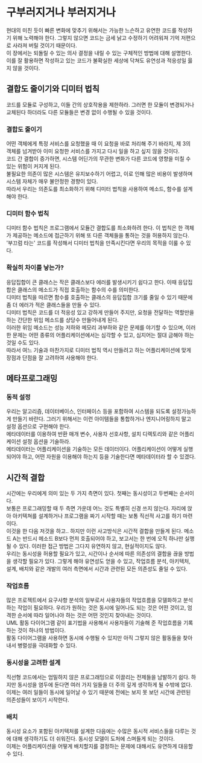 # 구부러지거나 부러지거나 
현대의 미친 듯이 빠른 변화에 맞추기 위해서는 가능한 느슨하고 유연한 코드를 작성하기 위해 노력해야 한다. 그렇지 않으면 코드는 금세 낡고 수정하기 어려워져 기억 저편으로 사라져 버릴 것이기 때문이다.  
이 장에서는 되돌릴 수 있는 의사 결정을 내릴 수 있는 구체적인 방법에 대해 설명한다. 이를 잘 활용하면 작성하고 있는 코드가 불확실한 세상에 닥쳐도 유연성과 적응성일 읋지 않을 것이다.  

## 결합도 줄이기와 디미터 법칙
코드를 모듈로 구성하고, 이들 간의 상호작용을 제한하라. 그러면 한 모듈이 변경되거나 교체된다 하더라도 다른 모듈들은 변경 없이 수행될 수 있을 것이다.  
### 결합도 줄이기
어떤 객체에게 특정 서비스를 요청했을 때 이 요청을 바로 처리해 주기 바라지, 제 3의 객체를 넘겨받아 이미 요청한 서비스를 가지고 다시 일을 하고 싶지 않을 것이다.  
코드 간 결합이 증가하면, 시스템 어딘가의 무관한 변화가 다른 코드에 영향을 미칠 수 있는 위험이 커지게 된다.  
불필요한 의존이 많은 시스템은 유지보수하기 어렵고, 이로 인해 많은 비용이 발생하며 시스템 자체가 매우 불안정한 경향이 있다.  
따라서 우리는 의존도를 최소화하기 위해 디미터 법칙을 사용하여 메소드, 함수를 설계해야 한다.  
### 디미터 함수 법칙 
디미터 함수 법칙은 프로그램에서 모듈간 결합도를 최소화하려 한다. 이 법칙은 한 객체가 제공하는 메소드에 접근하기 위해 또 다른 객체들을 통하는 것을 허용하지 않는다.  
'부끄럼 타는' 코드를 작성해서 디미터 법칙을 만족시킨다면 우리의 목적을 이룰 수 있다. 
### 확실히 차이를 낳는가?
응답집합이 큰 클래스는 작은 클래스보다 에러를 발생시키기 쉽다고 한다. 이때 응답집합은 클래스의 메소드가 직접 호출하는 함수의 수를 의미한다.  
디미터 법칙을 따르면 함수를 호출하는 클래스의 응답집합 크기를 줄일 수 있기 때문에 좀 더 에러가 적은 클래스들을 만들 수 있다.  
디미터 법칙은 코드를 더 적응성 있고 강하게 만들어 주지만, 요청을 전달하는 역할만을 하는 간단한 위임 메소드를 상당수 만들어내게 된다.  
이러한 위임 메소드는 성능 저하와 메모리 과부하와 같은 문제를 야기할 수 있으며, 이러한 문제는 어떤 종류의 어플리케이션에서는 심각할 수 있고, 심지어는 절대 금해야 하는 것일 수도 있다.  
따라서 여느 기술과 마찬가지로 디미터 법칙 역시 만들려고 하는 어플리케이션에 맞게 장점과 단점을 잘 고려하여 사용해야 한다.  

## 메타프로그래밍
### 동적 설정
우리는 알고리즘, 데이터베이스, 인터페이스 등을 포함하여 시스템을 되도록 설정가능하게 만들기 바란다. 그러기 위해서는 이런 아이템들을 통합하거나 엔지니어링하지 말고 설정 옵션으로 구현해야 한다.  
메타데이터를 이용하여 반환 매개 변수, 사용자 선호사항, 설치 디렉토리와 같은 어플리케이션 설정 옵션을 기술하라.  
메타데이터는 어플리케이션을 기술하는 모든 데이터이다. 어플리케이션이 어떻게 실행되어야 하고, 어떤 자원을 이용해야 하는지 등을 기술한다면 메타데이터라 할 수 있겠다.  

## 시간적 결합
시간에는 우리에게 의미 있는 두 가지 측면이 있다. 첫째는 동시성이고 두번째는 순서이다.  
보통은 프로그래밍할 때 두 측면 가운데 어느 것도 특별히 신경 쓰지 않는다. 자리에 앉아 아키텍쳐를 설계하거나 프로그램을 짜기 시작할 때는 보통 직선적 사고를 하기 마련이다.  
이것을 한 다음 저것을 하고.. 하지만 이런 사고방식은 시간적 결합을 만들게 된다. 메소드 A는 반드시 메소드 B보다 먼저 호출되어야 하고, 보고서는 한 번에 오직 하나만 실행될 수 있다. 이러한 접근 방법은 그다지 유연하지 않고, 현실적이지도 않다.  
우리는 동시성을 허용할 필요가 있고, 시간이나 순서에 따른 의존성의 결합을 끊을 방법을 생각할 필요가 있다. 그렇게 해야 유연성도 얻을 수 있고, 작업흐름 분석, 아키텍처, 설계, 배치와 같은 개발의 여러 측면에서 시간과 관련된 모든 의존성도 줄일 수 있다.  
### 작업흐름
많은 프로젝트에서 요구사항 분석의 일부로서 사용자들의 작업흐름을 모델화하고 분석하는 작업이 필요하다. 우리가 원하는 것은 동시에 일어나도 되는 것은 어떤 것이고, 엄격한 순서에 따라 일어나야 하는 것은 어떤 것인지 찾아내는 것이다.  
UML 활동 다이어그램 같이 표기법을 사용해서 사용자들이 기술해 준 작업흐름을 기록하는 것이 하나의 방법이다.  
활동 다이어그램을 사용하면 동시에 수행될 수 있지만 아직 그렇지 않은 활동들을 찾아내서 병렬성을 극대화할 수 있다.  
### 동시성을 고려한 설계
직선형 코드에서는 엄밀하지 않은 프로그래밍으로 이끌리는 전제들을 남발하기 쉽다. 하지만 동시성을 염두에 둔다면 여러 가지 일들을 더 주의 깊게 생각하게 될 수밖에 없다.  
이제는 여러 일들이 동시에 일어날 수 있기 때문에 전에는 보지 못 보던 시간에 관련된 의존성들이 보이기 시작한다.  
### 배치
동시성 요소가 포함된 아키텍처를 설계한 다음에는 수많은 동시적 서비스들을 다루는 것에 대해 생각하기도 더 쉬워진다. 동시성 모델이 도처에 스며들게 되는 것이다.  
이제는 어플리케이션을 어떻게 배치할지를 결정하는 문제에 대해서도 유연하게 대응할 수 있다.